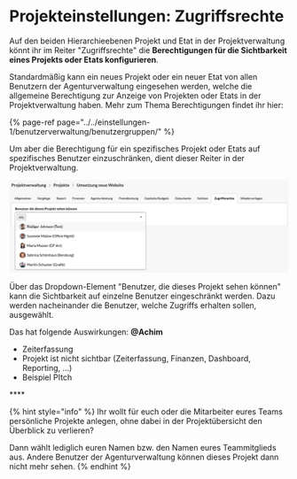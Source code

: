# Projekteinstellungen: Zugriffsrechte

Auf den beiden Hierarchieebenen Projekt und Etat in der Projektverwaltung könnt ihr im Reiter "Zugriffsrechte" die **Berechtigungen für die Sichtbarkeit eines Projekts oder Etats konfigurieren**.

Standardmäßig kann ein neues Projekt oder ein neuer Etat von allen Benutzern der Agenturverwaltung eingesehen werden, welche die allgemeine Berechtigung zur Anzeige von Projekten oder Etats in der Projektverwaltung haben. Mehr zum Thema Berechtigungen findet ihr hier:

{% page-ref page="../../einstellungen-1/benutzerverwaltung/benutzergruppen/" %}

Um aber die Berechtigung für ein spezifisches Projekt oder Etats auf spezifisches Benutzer einzuschränken, dient dieser Reiter in der Projektverwaltung.

![](../../.gitbook/assets/bildschirmfoto-2020-01-13-um-12.54.16.png)

Über das Dropdown-Element "Benutzer, die dieses Projekt sehen können" kann die Sichtbarkeit auf einzelne Benutzer eingeschränkt werden. Dazu werden nacheinander die Benutzer, welche Zugriffs erhalten sollen, ausgewählt. 

Das hat folgende Auswirkungen: **@Achim**

* Zeiterfassung
* Projekt ist nicht sichtbar \(Zeiterfassung, Finanzen, Dashboard, Reporting, ...\)
* Beispiel PItch

\*\*\*\*

{% hint style="info" %}
Ihr wollt für euch oder die Mitarbeiter eures Teams persönliche Projekte anlegen, ohne dabei in der Projektübersicht den Überblick zu verlieren?

Dann wählt lediglich euren Namen bzw. den Namen eures Teammitglieds aus. Andere Benutzer der Agenturverwaltung können dieses Projekt dann nicht mehr sehen.
{% endhint %}

